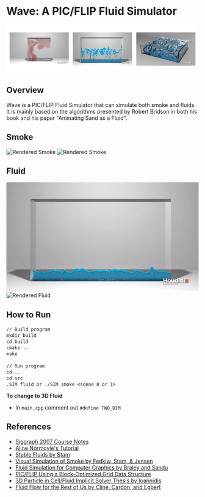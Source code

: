 # Wave: A PIC/FLIP Fluid Simulator

![Banner](images/fluidbanner.png)

## Overview
Wave is a PIC/FLIP Fluid Simulator that can simulate both smoke and fluids. It is mainly based on the algorithms presented by Robert Bridson in both his book and his paper "Animating Sand as a Fluid".

## Smoke
![Rendered Smoke](images/triplethreat.gif)
![Rendered Smoke](images/smokey.gif)

## Fluid
![Rendered Fluid](images/fluid-rendered-3.gif)
![Rendered Fluid](images/fluid-rendered-4.gif)

## How to Run
```
// Build program
mkdir build
cd build
cmake ..
make

// Run program
cd ..
cd src
.SIM fluid or ./SIM smoke <scene 0 or 1>
```

**To change to 3D Fluid**
- In `main.cpp` comment out `#define TWO_DIM`

## References
- [Siggraph 2007 Course Notes](https://www.cs.ubc.ca/~rbridson/fluidsimulation/fluids_notes.pdf)
- [Aline Normoyle's Tutorial](http://www.alinenormoyle.com/TutorialFluid.html)
- [Stable Fluids by Stam](http://www.dgp.toronto.edu/people/stam/reality/Research/pdf/ns.pdf)
- [Visual Simulation of Smoke by Fedkiw, Stam, & Jensen](http://physbam.stanford.edu/~fedkiw/papers/stanford2001-01.pdf)
- [Fluid Simulation for Computer Graphics by Braley and Sandu](http://users.encs.concordia.ca/~grogono/Graphics/fluid-5.pdf)
- [PIC/FLIP Using a Block-Optimized Grid Data Structure](https://www.diva-portal.org/smash/get/diva2:441801/FULLTEXT01.pdf)
- [3D Particle in Cell/Fluid Implicit Solver Thesis by Ioannidis](https://nccastaff.bournemouth.ac.uk/jmacey/MastersProjects/MSc12/Ioannidis/Thesis.pdf)
- [Fluid Flow for the Rest of Us by Cline, Cardon, and Egbert](https://pdfs.semanticscholar.org/9d47/1060d6c48308abcc98dbed850a39dbfea683.pdf)
